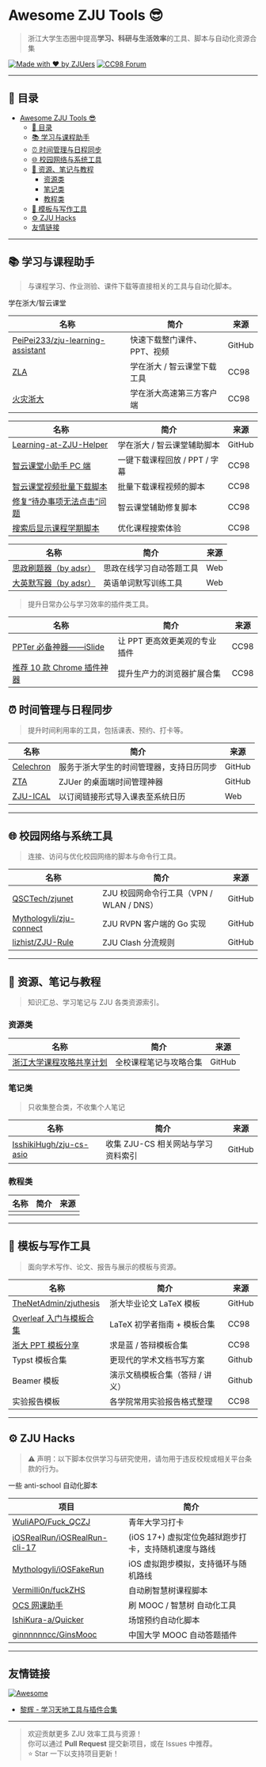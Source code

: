 # Awesome ZJU Tools 😎

> 浙江大学生态圈中提高**学习、科研与生活效率**的工具、脚本与自动化资源合集


[![Made with ❤️ by ZJUers](https://img.shields.io/badge/Made%20with%20❤️%20by-ZJUers-blue.svg)]()
[![CC98 Forum](https://img.shields.io/badge/CC98-%E6%B5%99%E5%A4%A7%E8%AE%BA%E5%9D%9B-green)](https://www.cc98.org)

---

## 📘 目录
- [Awesome ZJU Tools 😎](#awesome-zju-tools-)
  - [📘 目录](#-目录)
  - [📚 学习与课程助手](#-学习与课程助手)
  - [⏰ 时间管理与日程同步](#-时间管理与日程同步)
  - [🌐 校园网络与系统工具](#-校园网络与系统工具)
  - [📓 资源、笔记与教程](#-资源笔记与教程)
    - [资源类](#资源类)
    - [笔记类](#笔记类)
    - [教程类](#教程类)
  - [🧮 模板与写作工具](#-模板与写作工具)
  - [⚙️ ZJU Hacks](#️-zju-hacks)
  - [友情链接](#友情链接)

---

## 📚 学习与课程助手

> 与课程学习、作业测验、课件下载等直接相关的工具与自动化脚本。

学在浙大/智云课堂

| 名称 | 简介 | 来源 |
|------|------|------|
| [PeiPei233/zju-learning-assistant](https://github.com/PeiPei233/zju-learning-assistant) | 快速下载整门课件、PPT、视频 | GitHub |
| [ZLA](https://www.cc98.org/topic/5860105) | 学在浙大 / 智云课堂下载工具 | CC98 |
| [火灾浙大](https://www.cc98.org/topic/6114449) | 学在浙大高速第三方客户端 | CC98 |

| 名称 | 简介 | 来源 |
|------|------|------|
| [Learning-at-ZJU-Helper](https://github.com/memset0/Learning-at-ZJU-Helper) | 学在浙大 / 智云课堂辅助脚本 | GitHub |
| [智云课堂小助手 PC 端](https://www.cc98.org/topic/5648174) | 一键下载课程回放 / PPT / 字幕 | CC98 |
| [智云课堂视频批量下载脚本](https://www.cc98.org/topic/6020806) | 批量下载课程视频的脚本 | CC98 |
| [修复“待办事项无法点击”问题](https://www.cc98.org/topic/6015122) | 智云课堂辅助修复脚本 | CC98 |
| [搜索后显示课程学期脚本](https://www.cc98.org/topic/5924992) | 优化课程搜索体验 | CC98 |

| 名称 | 简介 | 来源 |
|------|------|------|
| [思政刷题器（by adsr）](https://study.zjueva.net/) | 思政在线学习自动答题工具 | Web |
| [大英默写器（by adsr）](https://eng.zjueva.net/) | 英语单词默写训练工具 | Web |


> 提升日常办公与学习效率的插件类工具。

| 名称 | 简介 | 来源 |
|------|------|------|
| [PPTer 必备神器——iSlide](https://www.cc98.org/topic/5011137) | 让 PPT 更高效更美观的专业插件 | CC98 |
| [推荐 10 款 Chrome 插件神器](https://www.cc98.org/topic/5148185) | 提升生产力的浏览器扩展合集 | CC98 |



## ⏰ 时间管理与日程同步

> 提升时间利用率的工具，包括课表、预约、打卡等。

| 名称 | 简介 | 来源 |
|------|------|------|
| [Celechron](https://github.com/Celechron/Celechron) | 服务于浙大学生的时间管理器，支持日历同步 | GitHub |
| [ZTA](https://github.com/wdtjm/zta) | ZJUer 的桌面端时间管理神器 | GitHub |
| [ZJU-ICAL](https://ical.raynor.top/static) | 以订阅链接形式导入课表至系统日历 | Web |

---

## 🌐 校园网络与系统工具

> 连接、访问与优化校园网络的脚本与命令行工具。

| 名称 | 简介 | 来源 |
|------|------|------|
| [QSCTech/zjunet](https://github.com/QSCTech/zjunet) | ZJU 校园网命令行工具（VPN / WLAN / DNS） | GitHub |
| [Mythologyli/zju-connect](https://github.com/Mythologyli/zju-connect) | ZJU RVPN 客户端的 Go 实现 | GitHub |
| [lizhist/ZJU-Rule](https://github.com/lizhist/ZJU-Rule) | ZJU Clash 分流规则 | GitHub |



---

## 📓 资源、笔记与教程

> 知识汇总、学习笔记与 ZJU 各类资源索引。

### 资源类

| 名称 | 简介 | 来源 |
|------|------|------|
| [浙江大学课程攻略共享计划](https://github.com/QSCTech/zju-icicles) | 全校课程笔记与攻略合集 | GitHub |

### 笔记类
> 只收集整合类，不收集个人笔记


| 名称 | 简介 | 来源 |
|------|------|------|
| [IsshikiHugh/zju-cs-asio](https://github.com/IsshikiHugh/zju-cs-asio) | 收集 ZJU-CS 相关网站与学习资料索引 | GitHub |

### 教程类
| 名称 | 简介 | 来源 |
|------|------|------|
|||



---

## 🧮 模板与写作工具

> 面向学术写作、论文、报告与展示的模板与资源。

| 名称 | 简介 | 来源 |
|------|------|------|
| [TheNetAdmin/zjuthesis](https://github.com/TheNetAdmin/zjuthesis) | 浙大毕业论文 LaTeX 模板 | GitHub |
| [Overleaf 入门与模板合集](https://www.cc98.org/topic/5929587) | LaTeX 初学者指南 + 模板合集 | CC98 |
| [浙大 PPT 模板分享](https://www.cc98.org/topic/5906507) | 求是蓝 / 答辩模板合集 | CC98 |
| Typst 模板合集 | 更现代的学术文档书写方案 | Github |
| Beamer 模板 | 演示文稿模板合集（答辩 / 讲义） | Github |
| 实验报告模板 | 各学院常用实验报告格式整理 | CC98 |

---

## ⚙️ ZJU Hacks

> ⚠️ 声明：以下脚本仅供学习与研究使用，请勿用于违反校规或相关平台条款的行为。  

一些 anti-school 自动化脚本

| 项目 | 简介 |
|------|------|
| [WuliAPO/Fuck_QCZJ](https://github.com/WuliAPO/Fuck_QCZJ) | 青年大学习打卡 |
| [iOSRealRun/iOSRealRun-cli-17](https://github.com/iOSRealRun/iOSRealRun-cli-17) | (iOS 17+) 虚拟定位免越狱跑步打卡，支持随机速度与路线 |
| [Mythologyli/iOSFakeRun](https://github.com/Mythologyli/iOSFakeRun) | iOS 虚拟跑步模拟，支持循环与随机路线 |
| [VermiIIi0n/fuckZHS](https://github.com/VermiIIi0n/fuckZHS) | 自动刷智慧树课程脚本 |
| [OCS 网课助手](https://docs.ocsjs.com/docs/quickly-start/) | 刷 MOOC / 智慧树 自动化工具 |
| [IshiKura-a/Quicker](https://github.com/IshiKura-a/Quicker) | 场馆预约自动化脚本 |
| [ginnnnnncc/GinsMooc](https://github.com/ginnnnnncc/GinsMooc) | 中国大学 MOOC 自动答题插件 |

---

## 友情链接
[![Awesome](https://awesome.re/badge.svg)](https://awesome.re)
- [黎辉 - 学习天地工具与插件合集](https://www.cc98.org/topic/6054386)


---

> 欢迎贡献更多 ZJU 效率工具与资源！  
> 你可以通过 **Pull Request** 提交新项目，或在 Issues 中推荐。  
> ⭐ Star 一下以支持项目更新！
